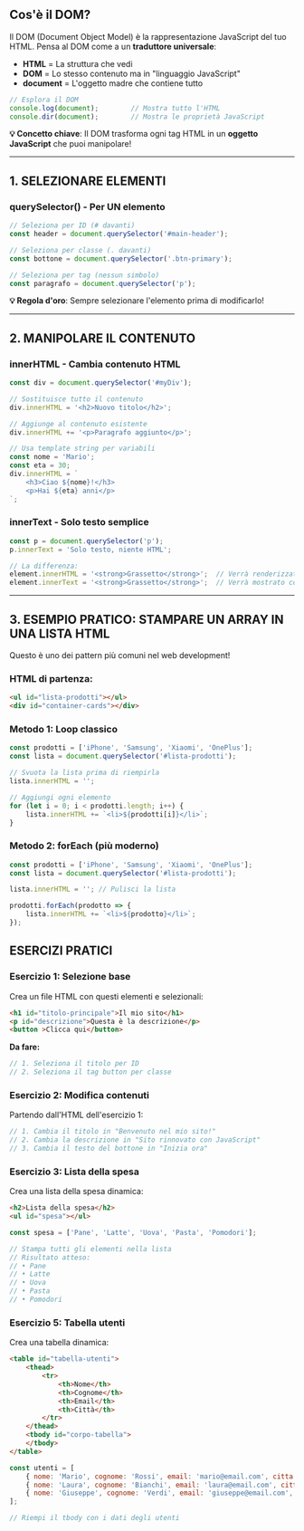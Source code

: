 ## **Cos'è il DOM?**

Il DOM (Document Object Model) è la rappresentazione JavaScript del tuo HTML. Pensa al DOM come a un **traduttore universale**:

- **HTML** = La struttura che vedi
- **DOM** = Lo stesso contenuto ma in "linguaggio JavaScript"
- **document** = L'oggetto madre che contiene tutto

```jsx
// Esplora il DOM
console.log(document);        // Mostra tutto l'HTML
console.dir(document);        // Mostra le proprietà JavaScript

```

**💡 Concetto chiave**: Il DOM trasforma ogni tag HTML in un **oggetto JavaScript** che puoi manipolare!

---

## **1. SELEZIONARE ELEMENTI**

### **querySelector() - Per UN elemento**

```jsx
// Seleziona per ID (# davanti)
const header = document.querySelector('#main-header');

// Seleziona per classe (. davanti)
const bottone = document.querySelector('.btn-primary');

// Seleziona per tag (nessun simbolo)
const paragrafo = document.querySelector('p');
```

**💡 Regola d'oro**: Sempre selezionare l'elemento prima di modificarlo!

---

## **2. MANIPOLARE IL CONTENUTO**

### **innerHTML - Cambia contenuto HTML**

```jsx
const div = document.querySelector('#myDiv');

// Sostituisce tutto il contenuto
div.innerHTML = '<h2>Nuovo titolo</h2>';

// Aggiunge al contenuto esistente
div.innerHTML += '<p>Paragrafo aggiunto</p>';

// Usa template string per variabili
const nome = 'Mario';
const eta = 30;
div.innerHTML = `
    <h3>Ciao ${nome}!</h3>
    <p>Hai ${eta} anni</p>
`;

```

### **innerText - Solo testo semplice**

```jsx
const p = document.querySelector('p');
p.innerText = 'Solo testo, niente HTML';

// La differenza:
element.innerHTML = '<strong>Grassetto</strong>';  // Verrà renderizzato in grassetto
element.innerText = '<strong>Grassetto</strong>';  // Verrà mostrato come testo normale

```

---

## **3. ESEMPIO PRATICO: STAMPARE UN ARRAY IN UNA LISTA HTML**

Questo è uno dei pattern più comuni nel web development!

### **HTML di partenza:**

```html
<ul id="lista-prodotti"></ul>
<div id="container-cards"></div>

```

### **Metodo 1: Loop classico**

```jsx
const prodotti = ['iPhone', 'Samsung', 'Xiaomi', 'OnePlus'];
const lista = document.querySelector('#lista-prodotti');

// Svuota la lista prima di riempirla
lista.innerHTML = '';

// Aggiungi ogni elemento
for (let i = 0; i < prodotti.length; i++) {
    lista.innerHTML += `<li>${prodotti[i]}</li>`;
}

```

### **Metodo 2: forEach (più moderno)**

```jsx
const prodotti = ['iPhone', 'Samsung', 'Xiaomi', 'OnePlus'];
const lista = document.querySelector('#lista-prodotti');

lista.innerHTML = ''; // Pulisci la lista

prodotti.forEach(prodotto => {
    lista.innerHTML += `<li>${prodotto}</li>`;
});

```

## **ESERCIZI PRATICI**

### **Esercizio 1: Selezione base**

Crea un file HTML con questi elementi e selezionali:

```html
<h1 id="titolo-principale">Il mio sito</h1>
<p id="descrizione">Questa è la descrizione</p>
<button >Clicca qui</button>

```

**Da fare:**

```jsx
// 1. Seleziona il titolo per ID
// 2. Seleziona il tag button per classe


```

### **Esercizio 2: Modifica contenuti**

Partendo dall'HTML dell'esercizio 1:

```jsx
// 1. Cambia il titolo in "Benvenuto nel mio sito!"
// 2. Cambia la descrizione in "Sito rinnovato con JavaScript"
// 3. Cambia il testo del bottone in "Inizia ora"

```

### **Esercizio 3: Lista della spesa**

Crea una lista della spesa dinamica:

```html
<h2>Lista della spesa</h2>
<ul id="spesa"></ul>

```

```jsx
const spesa = ['Pane', 'Latte', 'Uova', 'Pasta', 'Pomodori'];

// Stampa tutti gli elementi nella lista
// Risultato atteso:
// • Pane
// • Latte
// • Uova
// • Pasta
// • Pomodori

```

### **Esercizio 5: Tabella utenti**

Crea una tabella dinamica:

```html
<table id="tabella-utenti">
    <thead>
        <tr>
            <th>Nome</th>
            <th>Cognome</th>
            <th>Email</th>
            <th>Città</th>
        </tr>
    </thead>
    <tbody id="corpo-tabella">
    </tbody>
</table>

```

```jsx
const utenti = [
    { nome: 'Mario', cognome: 'Rossi', email: 'mario@email.com', citta: 'Roma' },
    { nome: 'Laura', cognome: 'Bianchi', email: 'laura@email.com', citta: 'Milano' },
    { nome: 'Giuseppe', cognome: 'Verdi', email: 'giuseppe@email.com', citta: 'Napoli' }
];

// Riempi il tbody con i dati degli utenti

```
